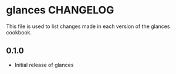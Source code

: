# glances CHANGELOG

This file is used to list changes made in each version of the glances cookbook.

## 0.1.0
- Initial release of glances

